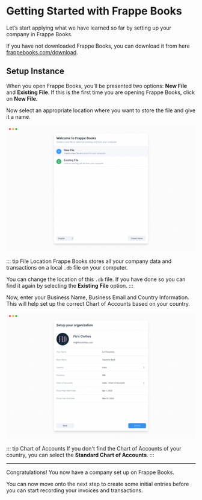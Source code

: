 # Getting Started with Frappe Books

Let’s start applying what we have learned so far by setting up your company in
Frappe Books.

If you have not downloaded Frappe Books, you can download it from here
[frappebooks.com/download](https://frappebooks.com/download).

## Setup Instance

When you open Frappe Books, you’ll be presented two options: **New File** and
**Existing File**. If this is the first time you are opening Frappe Books, click on
**New File**.

Now select an appropriate location where you want to store the file and give it
a name.

![New File](./images/new-file.png)

::: tip File Location
Frappe Books stores all your company data and transactions on a local `.db` file on
your computer.

You can change the location of this `.db` file. If you have done so you can find it
again by selecting the **Existing File** option.
:::

Now, enter your Business Name, Business Email and Country Information. This will
help set up the correct Chart of Accounts based on your country.

![Setup Wizard](./images/setup-wizard.png)

::: tip Chart of Accounts
If you don't find the Chart of Accounts of your country, you can select the
**Standard Chart of Accounts**.
:::

---

Congratulations! You now have a company set up on Frappe Books.

You can now move onto the next step to create some initial entries before you
can start recording your invoices and transactions.
